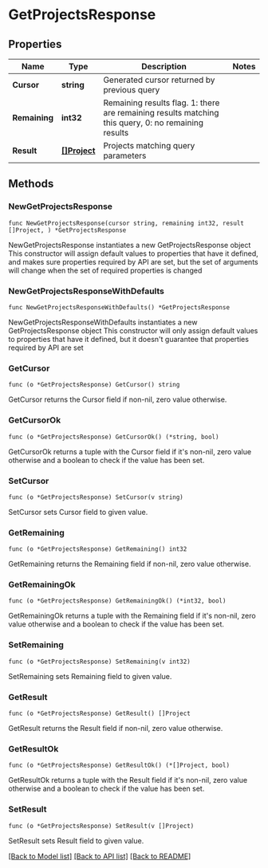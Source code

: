 # GetProjectsResponse

## Properties

Name | Type | Description | Notes
------------ | ------------- | ------------- | -------------
**Cursor** | **string** | Generated cursor returned by previous query | 
**Remaining** | **int32** | Remaining results flag. 1: there are remaining results matching this query, 0: no remaining results | 
**Result** | [**[]Project**](Project.md) | Projects matching query parameters | 

## Methods

### NewGetProjectsResponse

`func NewGetProjectsResponse(cursor string, remaining int32, result []Project, ) *GetProjectsResponse`

NewGetProjectsResponse instantiates a new GetProjectsResponse object
This constructor will assign default values to properties that have it defined,
and makes sure properties required by API are set, but the set of arguments
will change when the set of required properties is changed

### NewGetProjectsResponseWithDefaults

`func NewGetProjectsResponseWithDefaults() *GetProjectsResponse`

NewGetProjectsResponseWithDefaults instantiates a new GetProjectsResponse object
This constructor will only assign default values to properties that have it defined,
but it doesn't guarantee that properties required by API are set

### GetCursor

`func (o *GetProjectsResponse) GetCursor() string`

GetCursor returns the Cursor field if non-nil, zero value otherwise.

### GetCursorOk

`func (o *GetProjectsResponse) GetCursorOk() (*string, bool)`

GetCursorOk returns a tuple with the Cursor field if it's non-nil, zero value otherwise
and a boolean to check if the value has been set.

### SetCursor

`func (o *GetProjectsResponse) SetCursor(v string)`

SetCursor sets Cursor field to given value.


### GetRemaining

`func (o *GetProjectsResponse) GetRemaining() int32`

GetRemaining returns the Remaining field if non-nil, zero value otherwise.

### GetRemainingOk

`func (o *GetProjectsResponse) GetRemainingOk() (*int32, bool)`

GetRemainingOk returns a tuple with the Remaining field if it's non-nil, zero value otherwise
and a boolean to check if the value has been set.

### SetRemaining

`func (o *GetProjectsResponse) SetRemaining(v int32)`

SetRemaining sets Remaining field to given value.


### GetResult

`func (o *GetProjectsResponse) GetResult() []Project`

GetResult returns the Result field if non-nil, zero value otherwise.

### GetResultOk

`func (o *GetProjectsResponse) GetResultOk() (*[]Project, bool)`

GetResultOk returns a tuple with the Result field if it's non-nil, zero value otherwise
and a boolean to check if the value has been set.

### SetResult

`func (o *GetProjectsResponse) SetResult(v []Project)`

SetResult sets Result field to given value.



[[Back to Model list]](../README.md#documentation-for-models) [[Back to API list]](../README.md#documentation-for-api-endpoints) [[Back to README]](../README.md)



